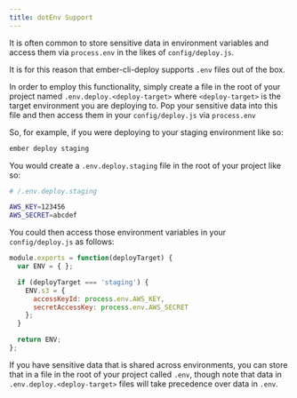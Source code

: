 ```yaml
---
title: dotEnv Support
---
```


It is often common to store sensitive data in environment variables and access them via `process.env` in the likes of `config/deploy.js`.

It is for this reason that ember-cli-deploy supports `.env` files out of the box.

In order to employ this functionality, simply create a file in the root of your project named `.env.deploy.<deploy-target>` where `<deploy-target>` is the target environment you are deploying to.
Pop your sensitive data into this file and then access them in your `config/deploy.js` via `process.env`

So, for example, if you were deploying to your staging environment like so:

```bash
ember deploy staging
```

You would create a `.env.deploy.staging` file in the root of your project like so:

```bash
# /.env.deploy.staging

AWS_KEY=123456
AWS_SECRET=abcdef
```

You could then access those environment variables in your `config/deploy.js` as follows:

```javascript
module.exports = function(deployTarget) {
  var ENV = { };

  if (deployTarget === 'staging') {
    ENV.s3 = {
      accessKeyId: process.env.AWS_KEY,
      secretAccessKey: process.env.AWS_SECRET
    };
  }

  return ENV;
};
```

If you have sensitive data that is shared across environments, you can store that in a file in the root of your project called `.env`, though note that data in `.env.deploy.<deploy-target>` files will take precedence over data in `.env`.
